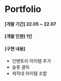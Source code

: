 # Portfolio

#### [개발 기간] 22.05 ~ 22.07
#### [개발 인원] 1인
#### [구현 내용]
+ 인벤토리 아이템 추가
+ 슬롯 클릭
+ 제작대 아이템 조합


